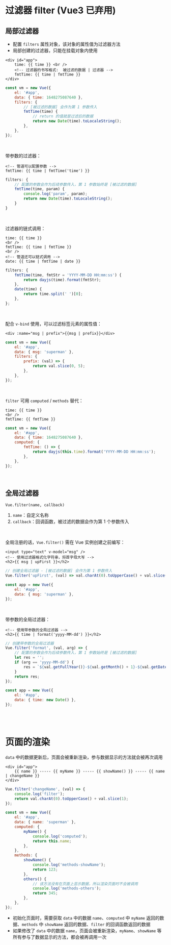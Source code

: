 # 过滤器 filter (Vue3 已弃用)

## 局部过滤器

-   配置 `filters` 属性对象，该对象的属性值为过滤器方法
-   局部创建的过滤器，只能在挂载对象内使用

```vue
<div id="app">
    time: {{ time }} <br />
    <!-- 过滤器的书写格式:  被过滤的数据 | 过滤器 -->
    fmtTime: {{ time | fmtTime }}
</div>
```

```js
const vm = new Vue({
    el: '#app',
    data: { time: 1648275087640 },
    filters: {
        // [被过滤的数据] 会作为第 1 参数传入
        fmtTime(time) {
            // return 的值就是过滤后的数据
            return new Date(time).toLocaleString();
        },
    },
});
```

<br>

带参数的过滤器：

```vue
<!-- 管道可以配置参数 -->
fmtTime: {{ time | fmtTime('time') }}
```

```js
filters: {
    // 配置的参数会作为后续参数传入，第 1 参数始终是 [被过滤的数据]
    fmtTime(time, param) {
        console.log('param', param);
        return new Date(time).toLocaleString();
    }
}
```

<br>

过滤器的链式调用：

```vue
time: {{ time }}
<br />
fmtTime: {{ time | fmtTime }}
<br />
<!-- 管道还可以链式调用 -->
date: {{ time | fmtTime | date }}
```

```js
filters: {
    fmtTime(time, fmtStr = 'YYYY-MM-DD HH:mm:ss') {
        return dayjs(time).format(fmtStr);
    },
    date(time) {
        return time.split(' ')[0];
    },
};
```

<br>

配合 `v-bind` 使用，可以过滤标签元素的属性值：

```vue
<div :name="msg | prefix">{{msg | prefix}}</div>
```

```js
const vm = new Vue({
    el: '#app',
    data: { msg: 'superman' },
    filters: {
        prefix: (val) => {
            return val.slice(0, 5);
        },
    },
});
```

<br>

`filter` 可用 `computed` / `methods` 替代：

```vue
time: {{ time }}
<br />
fmtTime: {{ fmtTime }}
```

```js
const vm = new Vue({
    el: '#app',
    data: { time: 1648275087640 },
    computed: {
        fmtTime: () => {
            return dayjs(this.time).format('YYYY-MM-DD HH:mm:ss');
        },
    },
});
```

<br>

## 全局过滤器

`Vue.filter(name, callback)`

1. `name`：自定义名称
2. `callback`：回调函数，被过滤的数据会作为第 1 个参数传入

<br>

全局注册的话，`Vue.filter()` 需在 Vue 实例创建之前编写：

```vue
<input type="text" v-model="msg" />
<!-- 使用过滤器格式化字符串，将首字母大写 -->
<h2>{{ msg | upFirst }}</h2>
```

```js
// 创建全局过滤器 - [被过滤的数据] 会作为第 1 参数传入
Vue.filter('upFirst', (val) => val.charAt(0).toUpperCase() + val.slice(1));

const app = new Vue({
    el: '#app',
    data: { msg: 'superman' },
});
```

<br>

带参数的全局过滤器：

```vue
<!-- 使用带参数的全局过滤器 -->
<h2>{{ time | format('yyyy-MM-dd') }}</h2>
```

```js
// 创建带参数的全局过滤器
Vue.filter('format', (val, arg) => {
    // 配置的参数会作为后续参数传入，第 1 参数始终是 [被过滤的数据]
    let res = '';
    if (arg == 'yyyy-MM-dd') {
        res = `${val.getFullYear()}-${val.getMonth() + 1}-${val.getDate()}`;
    }
    return res;
});

const app = new Vue({
    el: '#app',
    data: { time: new Date() },
});
```

<br><br>

# 页面的渲染

`data` 中的数据更新后，页面会被重新渲染，参与数据显示的方法就会被再次调用

```vue
<div id="app">
    {{ name }} ----- {{ myName }} ----- {{ showName() }} ----- {{ name | changeName }}
</div>
```

```js
Vue.filter('changeName', (val) => {
    console.log('filter');
    return val.charAt(0).toUpperCase() + val.slice(1);
});

const vm = new Vue({
    el: '#app',
    data: { name: 'superman' },
    computed: {
        myName() {
            console.log('computed');
            return this.name;
        },
    },
    methods: {
        showName() {
            console.log('methods-showName');
            return 123;
        },
        others() {
            // 该方法没有在页面上显示数据，所以渲染页面时不会被调用
            console.log('methods-others');
            return 345;
        },
    },
});
```

-   初始化页面时，需要获取 `data` 中的数据 `name`、`computed` 中 `myName` 返回的数据、`methods` 中 `showName` 返回的数据、`filter` 的回调函数返回的数据
-   如果修改了 `data` 中的数据 `name`，页面会被重新渲染，`myName`、`showName` 等所有参与了数据显示的方法，都会被再调用一次
